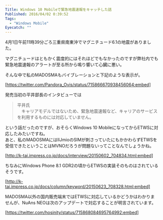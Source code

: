 ```yaml
---
Title: Windows 10 Mobileで緊急地震速報をキャッチした話
Published: 2016/04/02 0:39:52
Tags:
  - "Windows Mobile"
Eyecatch: ""
---
```

4月1日午前11時39分ごろ三重県南東沖でマグニチュード6.1の地震がありました。

マグニチュードはともかく震度的にはそれほどでもなかったのですが弊社内でも緊急地震速報のアラートが至る所から鳴り響いて心臓に悪い。  

そんな中で私のMADOSMAもバイブレーションと下記のような表示が。  

[https://twitter.com/Pandora_Ovis/status/715866670938456064:embed]

発売当初の平井部長のインタビューでは
> 平井氏  
> 　キャリアモデルではないため、緊急地震速報など、キャリアのサービスを利用するものには対応していません。  

という話だったのですが、おそらくWindows 10 MobileになってからETWSに対応したみたいですね。  
あと、私のMADOSMAにはIIJmioのSIMが刺さっていたにもかかわらずETWSを受信できたということはMVNOだろうが問題ないってことなんでしょうかね。  

[http://k-tai.impress.co.jp/docs/interview/20150602_704834.html:embed]

ちなみにWindows Phone 8.1 GDR2の頃からETWSの実装そのものはされているそうです。  

[http://k-tai.impress.co.jp/docs/column/keyword/20150623_708328.html:embed]

MADOSMA以外の国内販売端末ではETWSに対応しているかどうかはわかりませんが、NuAns NEOは次のアップデートで対応することが明言されています。

[https://twitter.com/hosinity/status/715868084695764992:embed]

